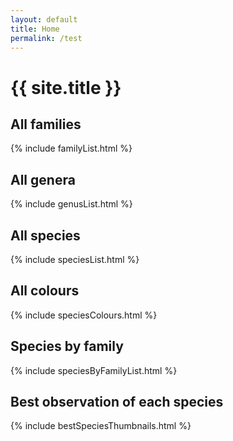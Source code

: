 ```yaml
---
layout: default
title: Home
permalink: /test
---
```


# {{ site.title }}

## All families

{% include familyList.html %}

## All genera

{% include genusList.html %}

## All species

{% include speciesList.html %}

## All colours

{% include speciesColours.html %}

## Species by family

{% include speciesByFamilyList.html %}

## Best observation of each species

{% include bestSpeciesThumbnails.html %}
